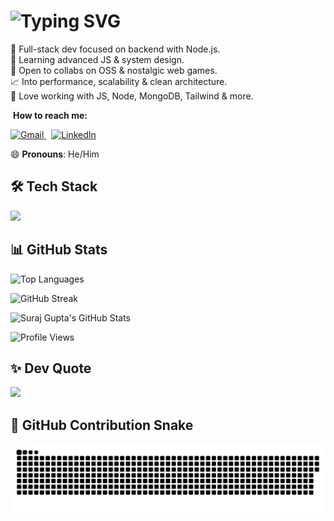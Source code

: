 <h1 align="left">
  <img src="https://readme-typing-svg.herokuapp.com?font=Fira+Code&size=24&pause=0&color=36BCF7&vCenter=true&multiline=true&width=700&height=100&lines=Hi+I'm+Suraj+👋;Full-Stack+Web+Developer+💻;Passionate+about+code+%2B+coffee+☕;Always+learning+something+new+🚀" alt="Typing SVG" />
</h1>


🚀 Full-stack dev focused on backend with Node.js.<br>
🧠 Learning advanced JS & system design.<br>
🤝 Open to collabs on OSS & nostalgic web games.<br>
📈 Into performance, scalability & clean architecture.<br>
💬 Love working with JS, Node, MongoDB, Tailwind & more.<br>

&nbsp;<strong>How to reach me:</strong>&nbsp;

 <a href="mailto:surajgupta3738@gmail.com" target="_blank">
    <img src="https://img.icons8.com/fluency/28/gmail-new.png" alt="Gmail"/>
  </a>
  &nbsp;
  <a href="https://www.linkedin.com/in/suraj-gupta-718412221/" target="_blank">
    <img src="https://img.icons8.com/color/28/linkedin.png" alt="LinkedIn"/>
  </a>
</p>


😄 **Pronouns**: He/Him



## 🛠️ Tech Stack

<div align="left">
  <img src="https://skillicons.dev/icons?i=js,ts,react,html,css,python,cpp,java,mysql,php,tailwind,spring,postman,mongodb,hibernate,redis,express,materialui,git,github,vscode,intellij" height="100" />
</div>



## 📊 GitHub Stats 

<img 
  src="https://github-readme-stats.vercel.app/api/top-langs/?username=SurajGupta2k&theme=dark&hide_border=false&layout=compact" 
  width="500" 
  alt="Top Languages"
/>

<img 
  src="https://nirzak-streak-stats.vercel.app/?user=SurajGupta2k&theme=dark&hide_border=false" 
  width="500" 
  alt="GitHub Streak"
/>

<img 
  src="https://github-readme-stats.vercel.app/api?username=SurajGupta2k&theme=dark&hide_border=false&include_all_commits=true&count_private=true" 
  width="500" 
  alt="Suraj Gupta's GitHub Stats"
/>

<img 
  src="https://komarev.com/ghpvc/?username=SurajGupta2k&label=Caught%20You%20Looking!&color=0e75b6&style=flat" 
  alt="Profile Views" 
/>



<!-- ## 🔗 Connect with Me

<div align="left">
  <a href="https://www.instagram.com/" target="_blank">
    <img src="https://img.shields.io/static/v1?message=Instagram&logo=instagram&label=&color=E4405F&logoColor=white&labelColor=&style=for-the-badge" height="35" alt="instagram logo" />
  </a>
  <a href="mailto:surajgupta3738@gmail.com" target="_blank">
    <img src="https://img.shields.io/static/v1?message=Gmail&logo=gmail&label=&color=D14836&logoColor=white&labelColor=&style=for-the-badge" height="35" alt="gmail logo" />
  </a>
  <a href="https://www.linkedin.com/in/suraj-gupta-718412221/" target="_blank">
    <img src="https://img.shields.io/static/v1?message=LinkedIn&logo=linkedin&label=&color=0077B5&logoColor=white&labelColor=&style=for-the-badge" height="35" alt="linkedin logo" />
  </a>
</div> -->




## ✨ Dev Quote

![](https://quotes-github-readme.vercel.app/api?type=horizontal&theme=dark)



## 🐍 GitHub Contribution Snake

<picture>
  <source media="(prefers-color-scheme: dark)" srcset="https://raw.githubusercontent.com/SurajGupta2k/SurajGupta2k/output/github-snake-dark.svg" />
  <source media="(prefers-color-scheme: light)" srcset="https://raw.githubusercontent.com/SurajGupta2k/SurajGupta2k/output/github-snake.svg" />
  <img alt="github-snake" src="https://raw.githubusercontent.com/SurajGupta2k/SurajGupta2k/output/github-snake.svg" />
</picture>
